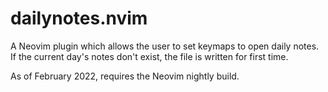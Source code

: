 # dailynotes.nvim

A Neovim plugin which allows the user to set keymaps to open daily notes. If the current day's notes don't exist, the file is written for first time.

As of February 2022, requires the Neovim nightly build.
